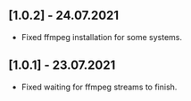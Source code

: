## [1.0.2] - 24.07.2021
- Fixed ffmpeg installation for some systems.

## [1.0.1] - 23.07.2021
- Fixed waiting for ffmpeg streams to finish.
